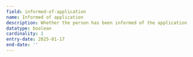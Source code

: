 ```yaml
---
field: informed-of-application
name: Informed of application
description: Whether the person has been informed of the application
datatype: boolean
cardinality: 1
entry-date: 2025-01-17
end-date: ''
---
```

